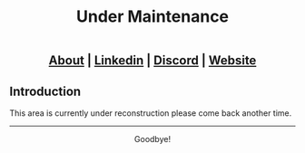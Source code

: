 <h1 align="center">Under Maintenance</h1>

<p align="center">
  <img src="[Image URL]" alt="">
</p>

<h2 align="center">
  <a href="[About URL]">About</a> | <a href="[Linkedin URL]">Linkedin</a> | <a href="[Discord URL]">Discord</a> | <a href="[Website URL]">Website</a> 
</h2>

## Introduction
This area is currently under reconstruction please come back another time.


-----


<p align="center"> Goodbye! </p>

